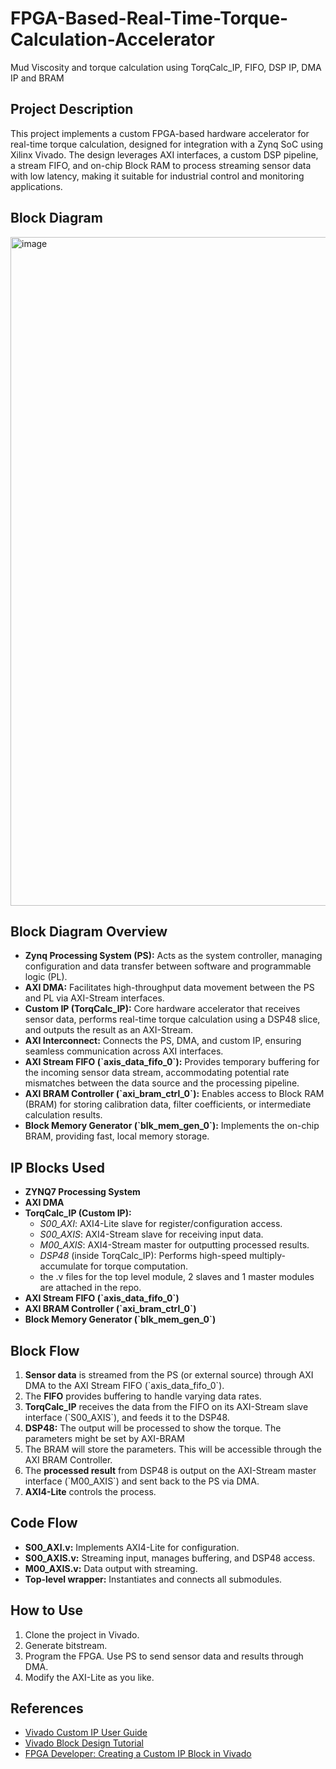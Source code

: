 # FPGA-Based-Real-Time-Torque-Calculation-Accelerator
Mud Viscosity and torque calculation using TorqCalc_IP, FIFO, DSP IP, DMA IP and BRAM

## Project Description

This project implements a custom FPGA-based hardware accelerator for real-time torque calculation, designed for integration with a Zynq SoC using Xilinx Vivado. The design leverages AXI interfaces, a custom DSP pipeline, a stream FIFO, and on-chip Block RAM to process streaming sensor data with low latency, making it suitable for industrial control and monitoring applications.

## Block Diagram

<img width="1070" alt="image" src="https://github.com/user-attachments/assets/04ab3dbe-e5b2-45e7-8b25-d22bf5abd57e" />


## Block Diagram Overview

-   **Zynq Processing System (PS):** Acts as the system controller, managing configuration and data transfer between software and programmable logic (PL).
-   **AXI DMA:** Facilitates high-throughput data movement between the PS and PL via AXI-Stream interfaces.
-   **Custom IP (TorqCalc\_IP):** Core hardware accelerator that receives sensor data, performs real-time torque calculation using a DSP48 slice, and outputs the result as an AXI-Stream.
-   **AXI Interconnect:** Connects the PS, DMA, and custom IP, ensuring seamless communication across AXI interfaces.
-   **AXI Stream FIFO (\`axis\_data\_fifo\_0\`):** Provides temporary buffering for the incoming sensor data stream, accommodating potential rate mismatches between the data source and the processing pipeline.
-   **AXI BRAM Controller (\`axi\_bram\_ctrl\_0\`):** Enables access to Block RAM (BRAM) for storing calibration data, filter coefficients, or intermediate calculation results.
-   **Block Memory Generator (\`blk\_mem\_gen\_0\`):** Implements the on-chip BRAM, providing fast, local memory storage.

## IP Blocks Used

-   **ZYNQ7 Processing System**
-   **AXI DMA**
-   **TorqCalc\_IP (Custom IP):**
    -   *S00\_AXI*: AXI4-Lite slave for register/configuration access.
    -   *S00\_AXIS*: AXI4-Stream slave for receiving input data.
    -   *M00\_AXIS*: AXI4-Stream master for outputting processed results.
    -   *DSP48* (inside TorqCalc\_IP): Performs high-speed multiply-accumulate for torque computation.
    -   the .v files for the top level module, 2 slaves and 1 master modules are attached in the repo.
-   **AXI Stream FIFO (\`axis\_data\_fifo\_0\`)**
-   **AXI BRAM Controller (\`axi\_bram\_ctrl\_0\`)**
-   **Block Memory Generator (\`blk\_mem\_gen\_0\`)**

## Block Flow

1.  **Sensor data** is streamed from the PS (or external source) through AXI DMA to the AXI Stream FIFO (\`axis\_data\_fifo\_0\`).
2.  The **FIFO** provides buffering to handle varying data rates.
3.  **TorqCalc\_IP** receives the data from the FIFO on its AXI-Stream slave interface (\`S00\_AXIS\`), and feeds it to the DSP48.
4.  **DSP48:** The output will be processed to show the torque. The parameters might be set by AXI-BRAM
5.  The BRAM will store the parameters. This will be accessible through the AXI BRAM Controller.
6.  The **processed result** from DSP48 is output on the AXI-Stream master interface (\`M00\_AXIS\`) and sent back to the PS via DMA.
7.  **AXI4-Lite** controls the process.

## Code Flow

-   **S00\_AXI.v:** Implements AXI4-Lite for configuration.
-   **S00\_AXIS.v:** Streaming input, manages buffering, and DSP48 access.
-   **M00\_AXIS.v:** Data output with streaming.
-   **Top-level wrapper:** Instantiates and connects all submodules.

## How to Use

1.  Clone the project in Vivado.
2.  Generate bitstream.
3.  Program the FPGA. Use PS to send sensor data and results through DMA.
4.  Modify the AXI-Lite as you like.

## References

*   [Vivado Custom IP User Guide](https://www.xilinx.com/support/documents/sw_manuals/xilinx2022_1/ug1118-vivado-creating-packaging-custom-ip.pdf)
*   [Vivado Block Design Tutorial](https://www.xilinx.com/support/documents/sw_manuals/xilinx2021_2/ug1119-vivado-creating-packaging-ip-tutorial.pdf)
*   [FPGA Developer: Creating a Custom IP Block in Vivado](https://www.fpgadeveloper.com/2014/08/creating-a-custom-ip-block-in-vivado.html/)
